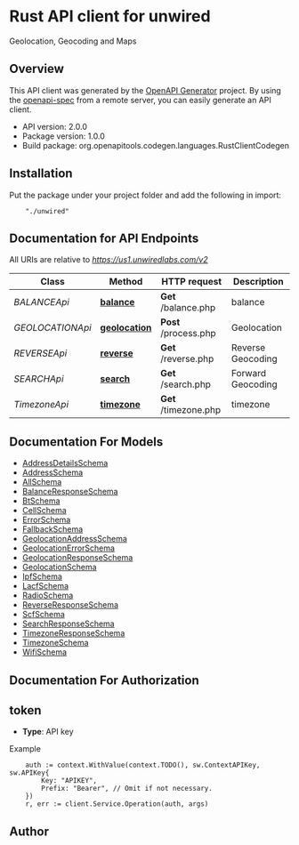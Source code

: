 # Rust API client for unwired

Geolocation, Geocoding and Maps

## Overview
This API client was generated by the [OpenAPI Generator](https://openapi-generator.tech) project.  By using the [openapi-spec](https://openapis.org) from a remote server, you can easily generate an API client.

- API version: 2.0.0
- Package version: 1.0.0
- Build package: org.openapitools.codegen.languages.RustClientCodegen

## Installation
Put the package under your project folder and add the following in import:
```
    "./unwired"
```

## Documentation for API Endpoints

All URIs are relative to *https://us1.unwiredlabs.com/v2*

Class | Method | HTTP request | Description
------------ | ------------- | ------------- | -------------
*BALANCEApi* | [**balance**](docs/BALANCEApi.md#balance) | **Get** /balance.php | balance
*GEOLOCATIONApi* | [**geolocation**](docs/GEOLOCATIONApi.md#geolocation) | **Post** /process.php | Geolocation
*REVERSEApi* | [**reverse**](docs/REVERSEApi.md#reverse) | **Get** /reverse.php | Reverse Geocoding
*SEARCHApi* | [**search**](docs/SEARCHApi.md#search) | **Get** /search.php | Forward Geocoding
*TimezoneApi* | [**timezone**](docs/TimezoneApi.md#timezone) | **Get** /timezone.php | timezone


## Documentation For Models

 - [AddressDetailsSchema](docs/AddressDetailsSchema.md)
 - [AddressSchema](docs/AddressSchema.md)
 - [AllSchema](docs/AllSchema.md)
 - [BalanceResponseSchema](docs/BalanceResponseSchema.md)
 - [BtSchema](docs/BtSchema.md)
 - [CellSchema](docs/CellSchema.md)
 - [ErrorSchema](docs/ErrorSchema.md)
 - [FallbackSchema](docs/FallbackSchema.md)
 - [GeolocationAddressSchema](docs/GeolocationAddressSchema.md)
 - [GeolocationErrorSchema](docs/GeolocationErrorSchema.md)
 - [GeolocationResponseSchema](docs/GeolocationResponseSchema.md)
 - [GeolocationSchema](docs/GeolocationSchema.md)
 - [IpfSchema](docs/IpfSchema.md)
 - [LacfSchema](docs/LacfSchema.md)
 - [RadioSchema](docs/RadioSchema.md)
 - [ReverseResponseSchema](docs/ReverseResponseSchema.md)
 - [ScfSchema](docs/ScfSchema.md)
 - [SearchResponseSchema](docs/SearchResponseSchema.md)
 - [TimezoneResponseSchema](docs/TimezoneResponseSchema.md)
 - [TimezoneSchema](docs/TimezoneSchema.md)
 - [WifiSchema](docs/WifiSchema.md)


## Documentation For Authorization

## token
- **Type**: API key 

Example
```
	auth := context.WithValue(context.TODO(), sw.ContextAPIKey, sw.APIKey{
		Key: "APIKEY",
		Prefix: "Bearer", // Omit if not necessary.
	})
    r, err := client.Service.Operation(auth, args)
```

## Author



